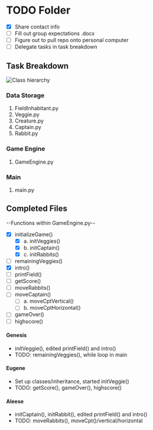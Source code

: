 # TODO Folder
- [x] Share contact info
- [ ] Fill out group expectations .docx
- [ ] Figure out to pull repo onto personal computer
- [ ] Delegate tasks in task breakdown

## Task Breakdown

![Class hierarchy](https://cdn.discordapp.com/attachments/185554058436804609/1175187612584132748/image.png?ex=656a51c0&is=6557dcc0&hm=992e48ae99f00e21fe45d3a2ecdf077af2abdd5821957043e4de0900c5a29cc5&)

### Data Storage

1. FieldInhabitant.py
2. Veggie.py
3. Creature.py
4. Captain.py
5. Rabbit.py

### Game Engine

1. GameEngine.py

### Main

1. main.py



## Completed Files

--Functions within GameEngine.py--
- [x] initializeGame()
    - [x] a. initVeggies()
    - [x] b. initCaptain()
    - [x] c. initRabbits()
- [ ] remainingVeggies()
- [x] intro()
- [ ] printField()
- [ ] getScore()
- [ ] moveRabbits()
- [ ] moveCaptain()
    - [ ] a. moveCptVertical()
    - [ ] b. moveCptHorizontal()
- [ ] gameOver()
- [ ] highscore()

#### Genesis
- initVeggie(), edited printField() and intro()
- TODO: remainingVeggies(), while loop in main

#### Eugene
- Set up classes/inheritance, started initVeggie()
- TODO: getScore(), gameOver(), highscore()

#### Aleese
- initCaptain(), initRabbit(), edited printField() and intro()
- TODO: moveRabbits(), moveCpt()/vertical/horizontal